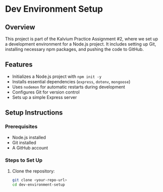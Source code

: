 # Dev Environment Setup

## Overview
This project is part of the Kalvium Practice Assignment #2, where we set up a development environment for a Node.js project. It includes setting up Git, installing necessary npm packages, and pushing the code to GitHub.

## Features
- Initializes a Node.js project with `npm init -y`
- Installs essential dependencies (`express`, `dotenv`, `mongoose`)
- Uses `nodemon` for automatic restarts during development
- Configures Git for version control
- Sets up a simple Express server

## Setup Instructions

### Prerequisites
- Node.js installed
- Git installed
- A GitHub account

### Steps to Set Up
1. Clone the repository:
   ```sh
   git clone <your-repo-url>
   cd dev-environment-setup
